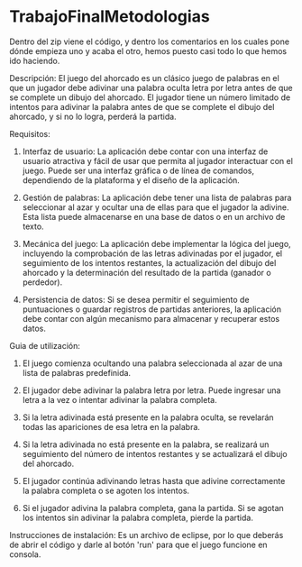 # TrabajoFinalMetodologias

Dentro del zip viene el código, y dentro los comentarios en los cuales pone dónde empieza uno y acaba el otro, hemos puesto casi todo lo que hemos ido haciendo.

Descripción: 
El juego del ahorcado es un clásico juego de palabras en el que un jugador debe adivinar una palabra oculta letra por letra antes de que se complete un dibujo del ahorcado. El jugador tiene un número limitado de intentos para adivinar la palabra antes de que se complete el dibujo del ahorcado, y si no lo logra, perderá la partida.

Requisitos:
1. Interfaz de usuario: La aplicación debe contar con una interfaz de usuario atractiva y fácil de usar que permita al jugador interactuar con el juego. Puede ser una interfaz gráfica o de línea de comandos, dependiendo de la plataforma y el diseño de la aplicación.

2. Gestión de palabras: La aplicación debe tener una lista de palabras para seleccionar al azar y ocultar una de ellas para que el jugador la adivine. Esta lista puede almacenarse en una base de datos o en un archivo de texto.

3. Mecánica del juego: La aplicación debe implementar la lógica del juego, incluyendo la comprobación de las letras adivinadas por el jugador, el seguimiento de los intentos restantes, la actualización del dibujo del ahorcado y la determinación del resultado de la partida (ganador o perdedor).

4. Persistencia de datos: Si se desea permitir el seguimiento de puntuaciones o guardar registros de partidas anteriores, la aplicación debe contar con algún mecanismo para almacenar y recuperar estos datos.

Guia de utilización:
1. El juego comienza ocultando una palabra seleccionada al azar de una lista de palabras predefinida.

2. El jugador debe adivinar la palabra letra por letra. Puede ingresar una letra a la vez o intentar adivinar la palabra completa.

3. Si la letra adivinada está presente en la palabra oculta, se revelarán todas las apariciones de esa letra en la palabra.

4. Si la letra adivinada no está presente en la palabra, se realizará un seguimiento del número de intentos restantes y se actualizará el dibujo del ahorcado.

5. El jugador continúa adivinando letras hasta que adivine correctamente la palabra completa o se agoten los intentos.

6. Si el jugador adivina la palabra completa, gana la partida. Si se agotan los intentos sin adivinar la palabra completa, pierde la partida.

Instrucciones de instalación:
Es un archivo de eclipse, por lo que deberás de abrir el código y darle al botón 'run' para que el juego funcione en consola. 
